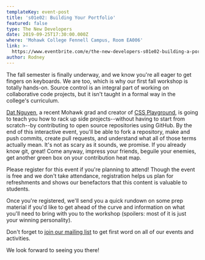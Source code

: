 ```yaml
---
templateKey: event-post
title: 's01e02: Building Your Portfolio'
featured: false
type: The New Developers
date: 2019-09-25T17:30:00.000Z
where: 'Mohawk College Fennell Campus, Room EA006'
link: >-
  https://www.eventbrite.com/e/the-new-developers-s01e02-building-a-portfolio-tickets-71360484129
author: Rodney
---
```


The fall semester is finally underway, and we know you're all eager to get fingers on keyboards. We are too, which is why our first fall workshop is totally hands-on. Source control is an integral part of working on collaborative code projects, but it isn't taught in a formal way in the college's curriculum.

[Dat Nguyen](https://twitter.com/itsdatnguyen), a recent Mohawk grad and creator of [CSS Playground](https://css-playground.com/), is going to teach you how to rack up side projects--without having to start from scratch--by contributing to open source repositories using GitHub. By the end of this interactive event, you'll be able to fork a repository, make and push commits, create pull requests, and understand what all of those terms actually mean. It's not as scary as it sounds, we promise. If you already know git, great! Come anyway, impress your friends, beguile your enemies, get another green box on your contribution heat map.

Please register for this event if you're planning to attend! Though the event is free and we don't take attendance, registration helps us plan for refreshments and shows our benefactors that this content is valuable to students.

Once you're registered, we'll send you a quick rundown on some prep material if you'd like to get ahead of the curve and information on what you'll need to bring with you to the workshop (spoilers: most of it is just your winning personality).

Don't forget to [join our mailing list](https://www.surveymonkey.com/r/XNR88XG) to get first word on all of our events and activities.

We look forward to seeing you there!
